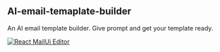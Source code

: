 ## AI-email-temaplate-builder
An AI email template builder. Give prompt and get your template ready. 

[![React MailUi Editor](https://mailui.co/images/mailui-banner.png)](https://mailui.co/)
